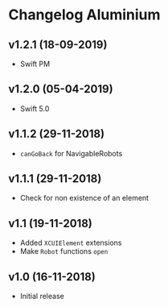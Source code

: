 # Changelog Aluminium

## v1.2.1 (18-09-2019)
- Swift PM

## v1.2.0 (05-04-2019)
- Swift 5.0

## v1.1.2 (29-11-2018)
- `canGoBack` for NavigableRobots

## v1.1.1 (29-11-2018)
- Check for non existence of an element

## v1.1 (19-11-2018)
- Added `XCUIElement` extensions
- Make `Robot` functions `open`

## v1.0 (16-11-2018)
- Initial release